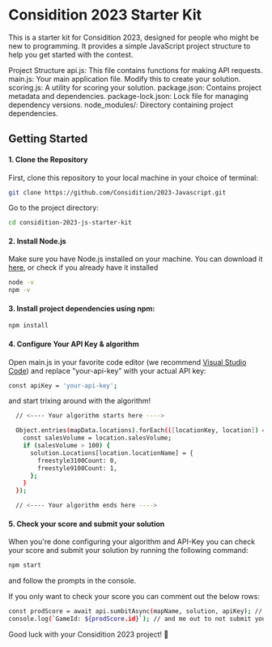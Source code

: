 # Considition 2023 Starter Kit

This is a starter kit for Considition 2023, designed for people who might be new to programming. It provides a simple JavaScript project structure to help you get started with the contest.

Project Structure
api.js: This file contains functions for making API requests.
main.js: Your main application file. Modify this to create your solution.
scoring.js: A utility for scoring your solution.
package.json: Contains project metadata and dependencies.
package-lock.json: Lock file for managing dependency versions.
node_modules/: Directory containing project dependencies.

## Getting Started

#### 1. Clone the Repository

First, clone this repository to your local machine in your choice of terminal:

```bash
git clone https://github.com/Considition/2023-Javascript.git
```

Go to the project directory:

```bash
cd considition-2023-js-starter-kit
```

#### 2. Install Node.js

Make sure you have Node.js installed on your machine. You can download it [here](https://nodejs.org/en/download), or check if you already have it installed

```bash
node -v
npm -v
```

#### 3. Install project dependencies using npm:

```bash
npm install
```

#### 4. Configure Your API Key & algorithm

Open main.js in your favorite code editor (we recommend [Visual Studio Code](https://code.visualstudio.com/)) and replace "your-api-key" with your actual API key:

```bash
const apiKey = 'your-api-key';
```

and start trixing around with the algorithm!

```bash
  // <---- Your algorithm starts here ---->

  Object.entries(mapData.locations).forEach(([locationKey, location]) => {
    const salesVolume = location.salesVolume;
    if (salesVolume > 100) {
      solution.Locations[location.locationName] = {
        freestyle3100Count: 0,
        freestyle9100Count: 1,
      };
    }
  });

  // <---- Your algorithm ends here ---->
```

#### 5. Check your score and submit your solution

When you're done configuring your algorithm and API-Key you can check your score and submit your solution by running the following command:

```bash
npm start
```

and follow the prompts in the console.

If you only want to check your score you can comment out the below rows:

```bash
const prodScore = await api.sumbitAsync(mapName, solution, apiKey); // You can comment me
console.log(`GameId: ${prodScore.id}`); // and me out to not submit your solution and only get your score!
```

Good luck with your Considition 2023 project! 🚀

